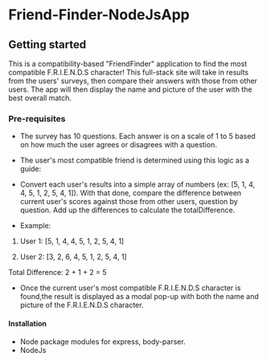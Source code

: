 # Friend-Finder-NodeJsApp

## Getting started
This is a compatibility-based "FriendFinder" application to find the most compatible F.R.I.E.N.D.S character! This full-stack site will take in results from the users' surveys, then compare their answers with those from other users. The app will then display the name and picture of the user with the best overall match.

### Pre-requisites
* The survey has 10 questions. Each answer is on a scale of 1 to 5 based on how much the user agrees or disagrees with a question.
* The user's most compatible friend is determined using this logic as a guide:

* Convert each user's results into a simple array of numbers (ex: [5, 1, 4, 4, 5, 1, 2, 5, 4, 1]).
With that done, compare the difference between current user's scores against those from other users, question by question. Add up the differences to calculate the totalDifference.


* Example: 
1. User 1: [5, 1, 4, 4, 5, 1, 2, 5, 4, 1]

2. User 2: [3, 2, 6, 4, 5, 1, 2, 5, 4, 1]

Total Difference: 2 + 1 + 2 = 5

* Once the current user's most compatible F.R.I.E.N.D.S character is found,the result is displayed as a modal pop-up with both the name and picture of the F.R.I.E.N.D.S character.

#### Installation

* Node package modules for express, body-parser.
* NodeJs


